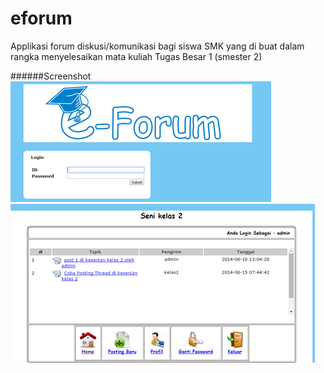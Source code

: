 # eforum
Applikasi forum diskusi/komunikasi bagi siswa SMK yang di buat dalam rangka menyelesaikan mata kuliah Tugas Besar 1 (smester 2)


######Screenshot
![SS1](https://github.com/robbyn36/eforum/blob/main/screenshot/1.png)
![SS2](https://github.com/robbyn36/eforum/blob/main/screenshot/2.png?raw=true)
